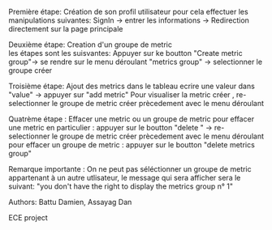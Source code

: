 
Première étape: Création de son profil utilisateur 
 pour cela effectuer les manipulations suivantes: 
SignIn -> entrer les informations -> Redirection directement sur la page principale 

Deuxième étape: Creation d'un groupe de metric  
 les étapes sont les suisvantes: 
Appuyer sur ke boutton "Create metric group"-> se rendre sur le menu déroulant "metrics group" -> selectionner le groupe créer 

Troisième étape: Ajout des metrics dans le tableau 
ecrire une valeur dans "value" -> appuyer sur "add metric" 
Pour visualiser la metric créer , re-selectionner le groupe de metric créer prècedement avec le menu déroulant 

Quatrème étape : Effacer une metric ou un groupe de metric 
pour effacer une metric en particulier :
appuyer sur le boutton "delete " -> re-selectionner le groupe de metric créer prècedement avec le menu déroulant
pour effacer un groupe de metric :
appuyer sur le boutton "delete metrics group"

Remarque importante : On ne peut pas séléctionner un groupe de metric appartenant à un autre utlisateur, le message qui sera afficher sera le suivant: "you don't have the right to display the metrics group n° 1"


Authors: Battu Damien, Assayag Dan
		 
ECE project
